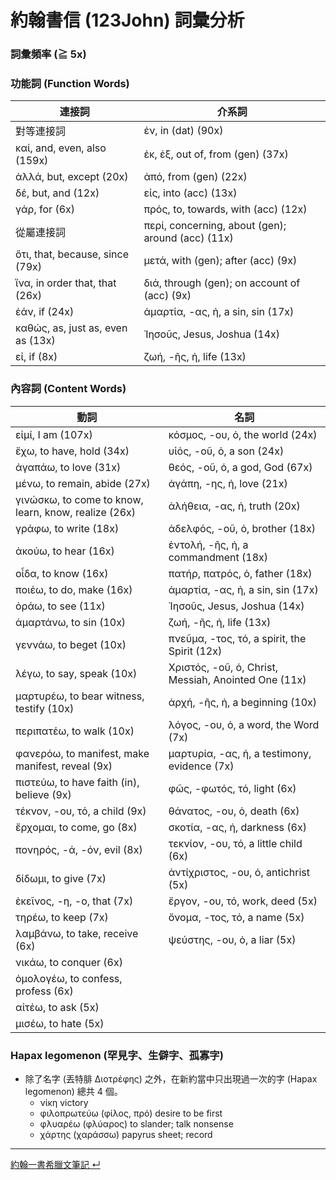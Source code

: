 # 約翰書信 (123John) 詞彙分析

### 詞彙頻率 (≧ 5x)
### 功能詞 (Function Words)

| 連接詞 | 介系詞 |
|---|---|
| 對等連接詞 | ἐν, in (dat) (90x) |
| καί, and, even, also (159x) | ἐκ, ἐξ, out of, from (gen) (37x) |
| ἀλλά, but, except (20x) | ἀπό, from (gen) (22x) |
| δέ, but, and (12x) | εἰς, into (acc) (13x) |
| γάρ, for (6x) | πρός, to, towards, with (acc) (12x) |
| 從屬連接詞 | περί, concerning, about (gen); around (acc) (11x) |
| ὅτι, that, because, since (79x) | μετά, with (gen); after (acc) (9x) |
| ἵνα, in order that, that (26x) | διά, through (gen); on account of (acc) (9x) |
| ἐάν, if (24x) | ἁμαρτία, -ας, ἡ, a sin, sin (17x) |
| καθώς, as, just as, even as (13x) | Ἰησοῦς, Jesus, Joshua (14x) |
| εἰ, if (8x) | ζωή, -ῆς, ἡ, life (13x) |


### 內容詞 (Content Words)

| 動詞 | 名詞 |
|------|------|
| εἰμί, I am (107x) | κόσμος, -ου, ὁ, the world (24x) |
| ἔχω, to have, hold (34x) | υἱός, -οῦ, ὁ, a son (24x) |
| ἀγαπάω, to love (31x) | θεός, -οῦ, ὁ, a god, God (67x) |
| μένω, to remain, abide (27x) | ἀγάπη, -ης, ἡ, love (21x) |
| γινώσκω, to come to know, learn, know, realize (26x) | ἀλήθεια, -ας, ἡ, truth (20x) |
| γράφω, to write (18x) | ἀδελφός, -οῦ, ὁ, brother (18x) |
| ἀκούω, to hear (16x) | ἐντολή, -ῆς, ἡ, a commandment (18x) |
| οἶδα, to know (16x) | πατήρ, πατρός, ὁ, father (18x) |
| ποιέω, to do, make (16x) | ἁμαρτία, -ας, ἡ, a sin, sin (17x) |
| ὁράω, to see (11x) | Ἰησοῦς, Jesus, Joshua (14x) |
| ἁμαρτάνω, to sin (10x) | ζωή, -ῆς, ἡ, life (13x) |
| γεννάω, to beget (10x) | πνεῦμα, -τος, τό, a spirit, the Spirit (12x) |
| λέγω, to say, speak (10x) | Χριστός, -οῦ, ὁ, Christ, Messiah, Anointed One (11x) |
| μαρτυρέω, to bear witness, testify (10x) | ἀρχή, -ῆς, ἡ, a beginning (10x) |
| περιπατέω, to walk (10x) | λόγος, -ου, ὁ, a word, the Word (7x) |
| φανερόω, to manifest, make manifest, reveal (9x) | μαρτυρία, -ας, ἡ, a testimony, evidence (7x) |
| πιστεύω, to have faith (in), believe (9x) | φῶς, -φωτός, τό, light (6x) |
| τέκνον, -ου, τό, a child (9x) | θάνατος, -ου, ὁ, death (6x) |
| ἔρχομαι, to come, go (8x) | σκοτία, -ας, ἡ, darkness (6x) |
| πονηρός, -ά, -όν, evil (8x) | τεκνίον, -ου, τό, a little child (6x) |
| δίδωμι, to give (7x) | ἀντίχριστος, -ου, ὁ, antichrist (5x) |
| ἐκεῖνος, -η, -ο, that (7x) | ἔργον, -ου, τό, work, deed (5x) |
| τηρέω, to keep (7x) | ὄνομα, -τος, τό, a name (5x) |
| λαμβάνω, to take, receive (6x) | ψεύστης, -ου, ὁ, a liar (5x) |
| νικάω, to conquer (6x) | |
| ὁμολογέω, to confess, profess (6x) | |
| αἰτέω, to ask (5x) | |
| μισέω, to hate (5x) | |

### Hapax legomenon (罕見字、生僻字、孤寡字)

- 除了名字 (丟特腓 Διοτρέφης) 之外，在新約當中只出現過一次的字 (Hapax legomenon) 總共 4 個。
	- νίκη	victory
	- φιλοπρωτεύω	(φίλος, πρό)	desire to be first
	- φλυαρέω	(φλύαρος)	to slander; talk nonsense
	- χάρτης	(χαράσσω)	papyrus sheet; record



---

[約翰一書希臘文筆記 ↵](1John-Notes.md)